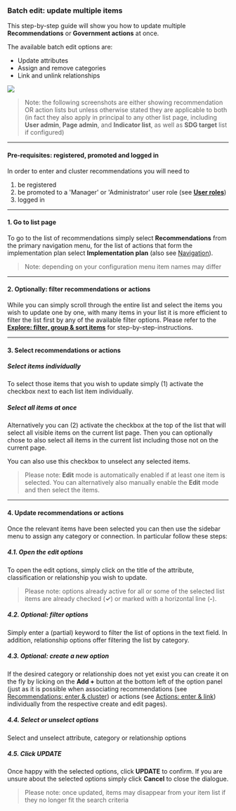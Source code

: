 ### Batch edit: update multiple items

This step-by-step guide will show you how to update multiple **Recommendations** or **Government actions** at once.

The available batch edit options are:
* Update attributes
* Assign and remove categories
* Link and unlink relationships

![](https://docs.google.com/drawings/d/e/2PACX-1vTr2SyHpCzTHzNfDeP2Rlwu7wGpmDZq46S06dvrEcEg1lBZZXgaF0OP0_TTGaJj4Aq1xFc4JXP5ghc7/pub?w=972&h=579)


> Note: the following screenshots are either showing recommendation OR action lists but unless otherwise stated they are applicable to both (in fact they also apply in principal to any other list page, including **User admin**, **Page admin**, and **Indicator list**, as well as **SDG target** list if configured)

---

#### Pre-requisites: registered, promoted and logged in

In order to enter and cluster recommendations you will need to

1. be registered
2. be promoted to a 'Manager' or 'Administrator' user role (see **[User roles](/info/userroles.md)**)
3. logged in

---

#### 1. Go to list page

To go to the list of recommendations simply select **Recommendations** from the primary navigation menu, for the list of actions that form the implementation plan select **Implementation plan** (also see [Navigation](/intro/navigation.md)).

> Note: depending on your configuration menu item names may differ

---

#### 2. Optionally: filter recommendations or actions

While you can simply scroll through the entire list and select the items you wish to update one by one, with many items in your list it is more efficient to filter the list first by any of the available filter options. Please refer to the **[Explore: filter, group & sort items](/guide/explore.md)** for step-by-step-instructions.

---

#### 3. Select recommendations or actions

##### Select items individually

To select those items that you wish to update simply (1) activate the checkbox next to each list item individually.

##### Select all items at once

Alternatively you can (2) activate the checkbox at the top of the list that will select all visible items on the current list page. Then you can optionally chose to also select all items in the current list including those not on the current page.

You can also use this checkbox to unselect any selected items.

> Please note: **Edit** mode is automatically enabled if at least one item is selected. You can alternatively also manually enable the **Edit** mode and then select the items.

---

#### 4. Update recommendations or actions

Once the relevant items have been selected you can then use the sidebar menu to assign any category or connection. In particular follow these steps:

##### 4.1. Open the edit options

To open the edit options, simply click on the title of the attribute, classification or relationship you wish to update.

> Please note: options already active for all or some of the selected list items are already checked (**✓**) or marked with a horizontal line (**-**).

##### 4.2. Optional: filter options

Simply enter a (partial) keyword to filter the list of options in the text field. In addition, relationship options offer filtering the list by category.

##### 4.3. Optional: create a new option

If the desired category or relationship does not yet exist you can create it on the fly by licking on the **Add +** button at the bottom left of the option panel (just as it is possible when associating recommendations (see [Recommendations: enter & cluster](/guide/enter-recommendations.md)) or actions (see [Actions: enter & link](/guide/enter-actions.md)) individually from the respective create and edit pages).

##### 4.4. Select or unselect options

Select and unselect attribute, category or relationship options

##### 4.5. Click UPDATE

Once happy with the selected options, click **UPDATE** to confirm. If you are unsure about the selected options simply click **Cancel** to close the dialogue.

> Please note: once updated, items may disappear from your item list if they no longer fit the search criteria
